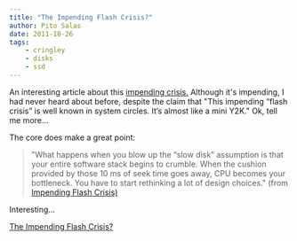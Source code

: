 ```yaml
---
title: "The Impending Flash Crisis?"
author: Pito Salas
date: 2011-10-26
tags:
    - cringley
    - disks
    - ssd
---
```




An interesting article about this [impending
crisis.](<http://blog.vivekhaldar.com/>) Although it's impending, I had never
heard about before, despite the claim that "This impending “flash crisis” is
well known in system circles. It’s almost like a mini Y2K." Ok, tell me more…

The core does make a great point:

> "What happens when you blow up the “slow disk” assumption is that your
> entire software stack begins to crumble. When the cushion provided by those
> 10 ms of seek time goes away, CPU becomes your bottleneck. You have to start
> rethinking a lot of design choices." (from [Impending Flash
> Crisis)](<http://blog.vivekhaldar.com/>)

Interesting…


[The Impending Flash Crisis?](None)
